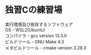 #  独習Cの練習場
実行環境及び依存するソフトウェア  
OS - WSL2(Ubuntu)  
コンパイラ - gcc version 13.3.0   
ビルドツール - GNU Make 4.3  
メタビルドツール - cmake version 3.28.3  